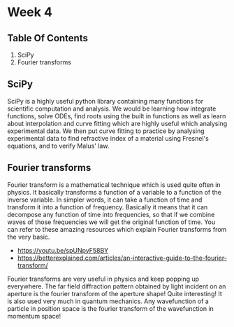 # Week 4

## Table Of Contents
1. SciPy
2. Fourier transforms

## SciPy
SciPy is a highly useful python library containing many functions for scientific computation and analysis. We would be learning how integrate functions, solve ODEs, find roots using the built in functions as well as learn about interpolation and curve fitting which are highly useful which analysing experimental data. We then put curve fitting to practice by analysing experimental data to find refractive index of a material using Fresnel's equations, and to verify Malus' law.

## Fourier transforms
Fourier transform is a mathematical technique which is used quite often in physics. It basically transforms a function of a variable to a function of the inverse variable. In simpler words, it can take a function of time and transform it into a function of frequency. Basically it means that it can decompose any function of time into frequencies, so that if we combine waves of those frequencies we will get the original function of time. You can refer to these amazing resources which explain Fourier transforms from the very basic.
- https://youtu.be/spUNpyF58BY
- https://betterexplained.com/articles/an-interactive-guide-to-the-fourier-transform/

Fourier transforms are very useful in physics and keep popping up everywhere. The far field diffraction pattern obtained by light incident on an aperture is the fourier transform of the aperture shape! Quite interesting! It is also used very much in quantum mechanics. Any wavefunction of a particle in position space is the fourier transform of the wavefunction in momentum space!  
